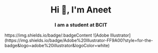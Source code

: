 <h1 align="center">Hi 👋, I'm Aneet</h1>
<h3 align="center">I am a student at BCIT</h3>
https://img.shields.io/badge/:badgeContent
![Adobe Illustrator](https://img.shields.io/badge/Adobe%20Illustrator-FF9A00?style=for-the-badge&logo=adobe%20illustrator&logoColor=white)
